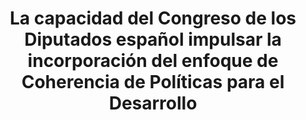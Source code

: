 ---
title: 'La capacidad del Congreso de los Diputados español impulsar la incorporación del enfoque de Coherencia de Políticas para el Desarrollo'
description: 'Artículo a partir del análisis del Proyecto Avizor'
link: /documentos/Capacidad-Congreso-Diputados-para-impulsar-Coherencia-de-Politicas-CIECODE.pdf
tags:
    - coherencia-de-politicas
    - political-watch
    - congreso-de-los-diputados
    - proyecto-avizor
---